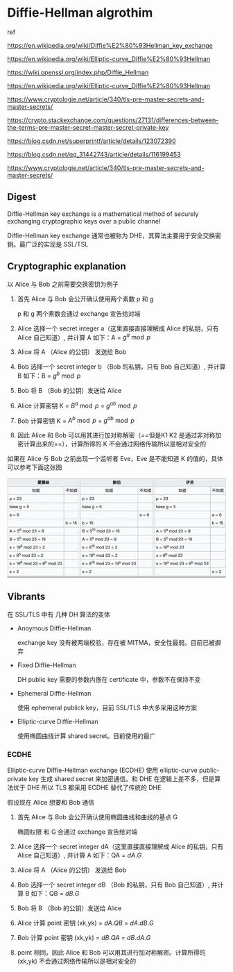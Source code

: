 # Diffie-Hellman algrothim

ref

https://en.wikipedia.org/wiki/Diffie%E2%80%93Hellman_key_exchange

https://en.wikipedia.org/wiki/Elliptic-curve_Diffie%E2%80%93Hellman

https://wiki.openssl.org/index.php/Diffie_Hellman

https://en.wikipedia.org/wiki/Elliptic-curve_Diffie%E2%80%93Hellman

https://www.cryptologie.net/article/340/tls-pre-master-secrets-and-master-secrets/

https://crypto.stackexchange.com/questions/27131/differences-between-the-terms-pre-master-secret-master-secret-private-key

https://blog.csdn.net/superprintf/article/details/123072390

https://blog.csdn.net/qq_31442743/article/details/116199453

https://www.cryptologie.net/article/340/tls-pre-master-secrets-and-master-secrets/

## Digest

Diffie-Hellman key exchange is a mathematical method of securely  exchanging cryptographic keys over a public channel 

Diffie-Hellman key exchange 通常也被称为 DHE，其算法主要用于安全交换密钥。最广泛的实现是 SSL/TSL

## Cryptographic explanation

以 Alice 与 Bob 之前需要交换密钥为例子

1. 首先 Alice 与 Bob 会公开确认使用两个素数 p 和 g

   p 和 g 两个素数会通过 exchange 宣告给对端

2. Alice 选择一个 secret integer a（这里直接直接理解成 Alice 的私钥，只有 Alice 自己知道）, 并计算 A 如下：A = $g^a \bmod p$ 

3. Alice 将 A （Alice 的公钥） 发送给 Bob

4. Bob 选择一个 secret integer b （Bob 的私钥，只有 Bob 自己知道）, 并计算 B 如下：B = $g^b \bmod p$

5. Bob 将 B （Bob 的公钥）发送给 Alice

6. Alice 计算密钥 K = $B^a \bmod p$ = $g^{ab} \bmod p$

7. Bob 计算密钥 K = $A^b \bmod p$ = $g^{ab} \bmod p$

8. 因此 Alice 和 Bob 可以用其进行加对称解密（==但是K1 K2 是通过非对称加密计算出来的==），计算所得的 K 不会通过网络传输所以是相对安全的


如果在 Alice 与 Bob 之前出现一个监听者 Eve，Eve 是不能知道 K 的值的，具体可以参考下面这张图

![2022-12-21_21-30](https://github.com/dhay3/image-repo/raw/master/20221221/2022-12-21_21-30.1aln9fdvrgu8.webp)

## Vibrants

在 SSL/TLS 中有 几种 DH 算法的变体

- Anoymous Diffie-Hellman

  exchange key 没有被两端校验，存在被 MITMA，安全性最弱。目前已被摒弃

- Fixed Diffie-Hellman

  DH public key 需要的参数内嵌在 certificate 中，参数不在保持不变

- Ephemeral Diffie-Hellman

  使用 ephemeral publick key，目前 SSL/TLS 中大多采用这种方案

- Elliptic-curve Diffie-Hellman

  使用椭圆曲线计算 shared secret。目前使用的最广

### ECDHE

Elliptic-curve Diffie-Hellman exchange (ECDHE)  使用 elliptic-curve public-private key 生成 shared secret 来加密通信。和 DHE 在逻辑上差不多，但是算法优于 DHE 所以 TLS 都采用 ECDHE 替代了传统的 DHE

假设现在 Alice 想要和 Bob 通信

1. 首先 Alice 与 Bob 会公开确认使用椭圆曲线和曲线的基点 G

   椭圆权限 和 G 会通过 exchange 宣告给对端

2. Alice 选择一个 secret integer dA（这里直接直接理解成 Alice 的私钥，只有 Alice 自己知道）, 并计算 A 如下：QA = $dA.G$ 
3. Alice 将 A （Alice 的公钥） 发送给 Bob
4. Bob 选择一个 secret integer dB （Bob 的私钥，只有 Bob 自己知道）, 并计算 B 如下：QB = $dB.G$
5. Bob 将 B （Bob 的公钥）发送给 Alice
6. Alice 计算 point 密钥 (xk,yk) = $dA.QB$ = $dA.dB.G$
7. Bob 计算 point 密钥 (xk,yk) = $dB.QA$ = $dB.dA.G$
8. point 相同，因此 Alice 和 Bob 可以用其进行加对称解密。计算所得的 (xk,yk) 不会通过网络传输所以是相对安全的
